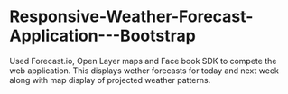 # Responsive-Weather-Forecast-Application---Bootstrap

Used Forecast.io, Open Layer maps and Face book SDK to compete the web application. This displays wether forecasts for today and next week along with map display of projected weather patterns.
